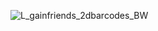 ![L_gainfriends_2dbarcodes_BW](https://github.com/user-attachments/assets/61e35050-e1da-474e-95fe-f18d63cee20e)